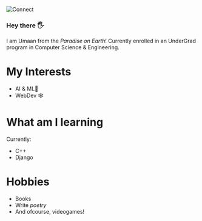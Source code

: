
![Connect](https://github.com/user-attachments/assets/51b79f9b-acb7-4d3e-a1c3-b5b7dc432161)




### Hey there 🖐️

I am Umaan from the _Paradise on Earth_!
Currently enrolled in an UnderGrad program in Computer Science & Engineering.


# My Interests
- AI & ML🤖
- WebDev 🕸️

# What am I learning
Currently:
  - C++
  - Django

# Hobbies
- Books
- Write _poetry_
- And ofcourse, videogames!
